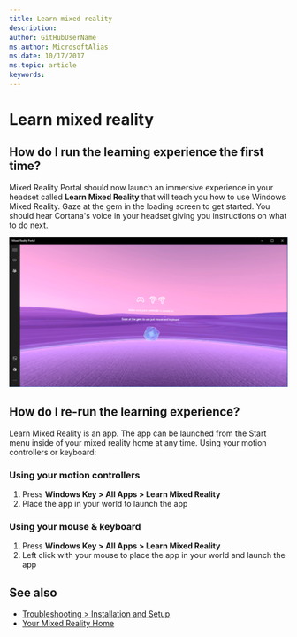 ```yaml
---
title: Learn mixed reality
description: 
author: GitHubUserName
ms.author: MicrosoftAlias
ms.date: 10/17/2017
ms.topic: article
keywords: 
---
```



# Learn mixed reality

## How do I run the learning experience the first time?

Mixed Reality Portal should now launch an immersive experience in your headset called **Learn Mixed Reality** that will teach you how to use Windows Mixed Reality. Gaze at the gem in the loading screen to get started. You should hear Cortana's voice in your headset giving you instructions on what to do next.

![Learn Mixed Reality](images/file-learnmixedrealitystart.png)

## How do I re-run the learning experience?

Learn Mixed Reality is an app. The app can be launched from the Start menu inside of your mixed reality home at any time. Using your motion controllers or keyboard:

### Using your motion controllers
1. Press **Windows Key > All Apps > Learn Mixed Reality**
2. Place the app in your world to launch the app

### Using your mouse & keyboard
1. Press **Windows Key > All Apps > Learn Mixed Reality**
2. Left click with your mouse to place the app in your world and launch the app

## See also

* [Troubleshooting > Installation and Setup](troubleshooting-windows-mixed-reality.md#installation-and-setup)
* [Your Mixed Reality Home](your-mixed-reality-home.md)
